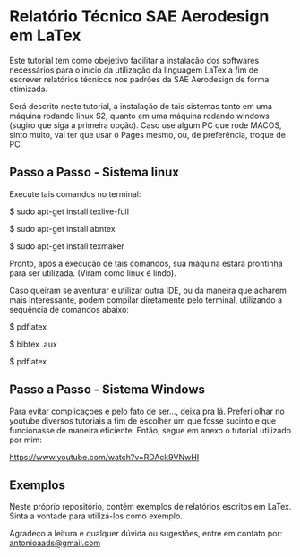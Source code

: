 # Relatório Técnico SAE Aerodesign em LaTex

Este tutorial tem como obejetivo facilitar a instalação dos softwares necessários para o início da utilização da linguagem LaTex a fim de escrever relatórios técnicos nos padrões da SAE Aerodesign de forma otimizada.

Será descrito neste tutorial, a instalação de tais sistemas tanto em uma máquina rodando linux S2, quanto em uma máquina rodando windows (sugiro que siga a primeira opção). Caso use algum PC que rode MACOS, sinto muito, vai ter que usar o Pages mesmo, ou, de preferência, troque de PC.

## Passo a Passo - Sistema linux 

Execute tais comandos no terminal:

$ sudo apt-get install texlive-full

$ sudo apt-get install abntex

$ sudo apt-get install texmaker

Pronto, após a execução de tais comandos, sua máquina estará prontinha para ser utilizada. (Viram como linux é lindo).

Caso queiram se aventurar e utilizar outra IDE, ou da maneira que acharem mais interessante, podem compilar diretamente pelo terminal, utilizando a sequência de comandos abaixo:

$ pdflatex <nome do arquivo>

$ bibtex <nome do arquivo>.aux

$ pdflatex <nome do arquivo>

## Passo a Passo - Sistema Windows 

Para evitar complicaçoes e pelo fato de ser..., deixa pra lá. Preferi olhar no youtube diversos tutoriais a fim de escolher um que fosse sucinto e que funcionasse de maneira eficiente. Então, segue em anexo o tutorial utilizado por mim:

https://www.youtube.com/watch?v=RDAck9VNwHI

## Exemplos

Neste próprio repositório, contém exemplos de relatórios escritos em LaTex. Sinta a vontade para utilizá-los como exemplo.

Agradeço a leitura e qualquer dúvida ou sugestões, entre em contato por:
antonioaads@gmail.com
